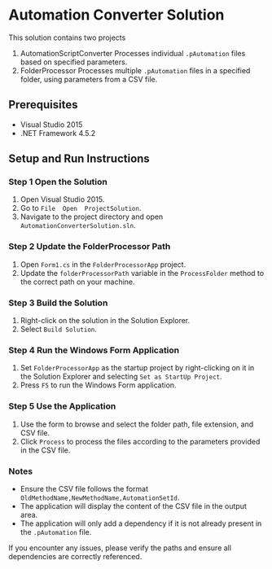 # Automation Converter Solution

This solution contains two projects

1. AutomationScriptConverter Processes individual `.pAutomation` files based on specified parameters.
2. FolderProcessor Processes multiple `.pAutomation` files in a specified folder, using parameters from a CSV file.

## Prerequisites

- Visual Studio 2015
- .NET Framework 4.5.2

## Setup and Run Instructions

### Step 1 Open the Solution

1. Open Visual Studio 2015.
2. Go to `File  Open  ProjectSolution`.
3. Navigate to the project directory and open `AutomationConverterSolution.sln`.

### Step 2 Update the FolderProcessor Path

1. Open `Form1.cs` in the `FolderProcessorApp` project.
2. Update the `folderProcessorPath` variable in the `ProcessFolder` method to the correct path on your machine.

### Step 3 Build the Solution

1. Right-click on the solution in the Solution Explorer.
2. Select `Build Solution`.

### Step 4 Run the Windows Form Application

1. Set `FolderProcessorApp` as the startup project by right-clicking on it in the Solution Explorer and selecting `Set as StartUp Project`.
2. Press `F5` to run the Windows Form application.

### Step 5 Use the Application

1. Use the form to browse and select the folder path, file extension, and CSV file.
2. Click `Process` to process the files according to the parameters provided in the CSV file.

### Notes

- Ensure the CSV file follows the format `OldMethodName,NewMethodName,AutomationSetId`.
- The application will display the content of the CSV file in the output area.
- The application will only add a dependency if it is not already present in the `.pAutomation` file.

If you encounter any issues, please verify the paths and ensure all dependencies are correctly referenced.
